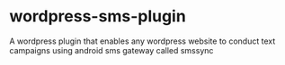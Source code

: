 # wordpress-sms-plugin
A wordpress plugin that enables any wordpress website to conduct text campaigns using android sms gateway called smssync
